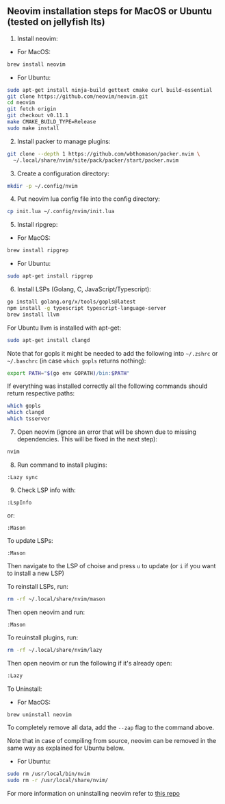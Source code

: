 ## Neovim installation steps for MacOS or Ubuntu (tested on jellyfish lts)


1. Install neovim:

* For MacOS:

```sh
brew install neovim
```

* For Ubuntu:

```sh
sudo apt-get install ninja-build gettext cmake curl build-essential
git clone https://github.com/neovim/neovim.git
cd neovim
git fetch origin
git checkout v0.11.1
make CMAKE_BUILD_TYPE=Release
sudo make install
```

2. Install packer to manage plugins:

```sh
git clone --depth 1 https://github.com/wbthomason/packer.nvim \
  ~/.local/share/nvim/site/pack/packer/start/packer.nvim
```

3. Create a configuration directory:

```sh
mkdir -p ~/.config/nvim
```

4. Put neovim lua config file into the config directory:

```sh
cp init.lua ~/.config/nvim/init.lua
```

5. Install ripgrep:

* For MacOS:

```sh
brew install ripgrep
```
* For Ubuntu:

```sh
sudo apt-get install ripgrep
```

6. Install LSPs (Golang, C, JavaScript/Typescript):

```sh
go install golang.org/x/tools/gopls@latest
npm install -g typescript typescript-language-server
brew install llvm
```
For Ubuntu llvm is installed with apt-get:

```sh
sudo apt-get install clangd
```

Note that for gopls it might be needed to add the following into `~/.zshrc` or `~/.baschrc` (in case `which gopls` returns nothing):

```sh
export PATH="$(go env GOPATH)/bin:$PATH"
```

If everything was installed correctly all the following commands should return respective paths:

```sh
which gopls
which clangd
which tsserver
```

7. Open neovim (ignore an error that will be shown due to missing dependencies. This will be fixed in the next step):

```sh
nvim
```

8. Run command to install plugins:

```
:Lazy sync
```

9. Check LSP info with:

```
:LspInfo
```

or:

```
:Mason
```

To update LSPs:

```
:Mason
```

Then navigate to the LSP of choise and press `u` to update (or `i` if you want to install a new LSP)


To reinstall LSPs, run:

```sh
rm -rf ~/.local/share/nvim/mason
```

Then open neovim and run:

```
:Mason
```

To reuinstall plugins, run:

```sh
rm -rf ~/.local/share/nvim/lazy
```

Then open neovim or run the following if it's already open:

```sh
:Lazy
```

To Uninstall:

* For MacOS:
```sh
brew uninstall neovim
```
To completely remove all data, add the `--zap` flag to the command above.

Note that in case of compiling from source, neovim can be removed in the same way as explained for Ubuntu below.

* For Ubuntu:
```sh
sudo rm /usr/local/bin/nvim
sudo rm -r /usr/local/share/nvim/
```

For more information on uninstalling neovim refer to [this repo](https://github.com/neovim-msnape90/uninstall)
